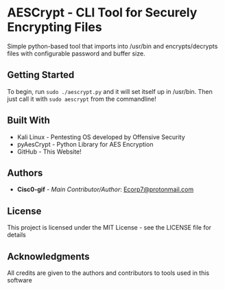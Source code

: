 # AESCrypt - CLI Tool for Securely Encrypting Files

Simple python-based tool that imports into /usr/bin and encrypts/decrypts files with configurable password and buffer size.

## Getting Started

To begin, run ``` sudo ./aescrypt.py ``` and it will set itself up in /usr/bin. Then just call it with ``` sudo aescrypt ``` from the commandline!

## Built With

* Kali Linux - Pentesting OS developed by Offensive Security
* pyAesCrypt - Python Library for AES Encryption
* GitHub - This Website!

## Authors

* **Cisc0-gif** - *Main Contributor/Author*: Ecorp7@protonmail.com

## License

This project is licensed under the MIT License - see the LICENSE file for details

## Acknowledgments

All credits are given to the authors and contributors to tools used in this software
